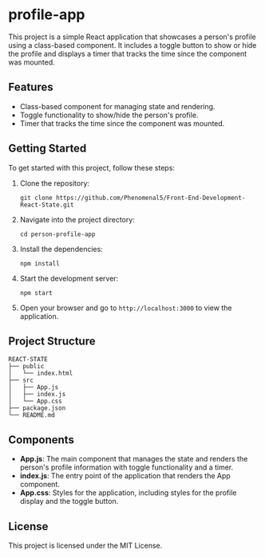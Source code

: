 # profile-app

This project is a simple React application that showcases a person's profile using a class-based component. It includes a toggle button to show or hide the profile and displays a timer that tracks the time since the component was mounted.

## Features

- Class-based component for managing state and rendering.
- Toggle functionality to show/hide the person's profile.
- Timer that tracks the time since the component was mounted.

## Getting Started

To get started with this project, follow these steps:

1. Clone the repository:
   ```
   git clone https://github.com/Phenomenal5/Front-End-Development-React-State.git
   ```

2. Navigate into the project directory:
   ```
   cd person-profile-app
   ```

3. Install the dependencies:
   ```
   npm install
   ```

4. Start the development server:
   ```
   npm start
   ```

5. Open your browser and go to `http://localhost:3000` to view the application.

## Project Structure

```
REACT-STATE
├── public
│   └── index.html
├── src
│   ├── App.js
│   ├── index.js
│   └── App.css
├── package.json
└── README.md
```

## Components

- **App.js**: The main component that manages the state and renders the person's profile information with toggle functionality and a timer.
- **index.js**: The entry point of the application that renders the App component.
- **App.css**: Styles for the application, including styles for the profile display and the toggle button.

## License

This project is licensed under the MIT License.
